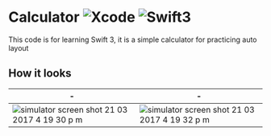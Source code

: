 # Calculator ![Xcode](https://img.shields.io/badge/Xcode-8.2.1-green.svg) ![Swift3](https://img.shields.io/badge/swift-3.0.2-orange.svg)
This code is for learning Swift 3, it is a simple calculator for practicing auto layout

## How it looks

| -  | - |
| --------- | --------- |
| ![simulator screen shot 21 03 2017 4 19 30 p m](https://cloud.githubusercontent.com/assets/1808666/24171420/69ab4098-0e52-11e7-8279-aba2274f0f4b.png) | ![simulator screen shot 21 03 2017 4 19 32 p m](https://cloud.githubusercontent.com/assets/1808666/24171419/69a9380c-0e52-11e7-8839-228d183ca251.png) |
